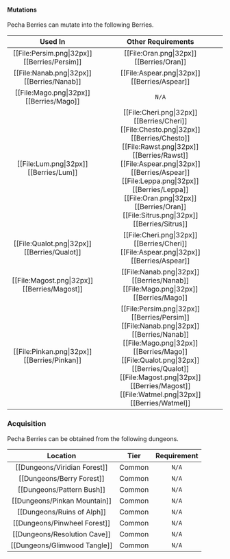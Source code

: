 #### Mutations 
Pecha Berries can mutate into the following Berries.

| Used In                                       | Other Requirements |
| :---:                                         | :---: |
| [[File:Persim.png\|32px]] [[Berries/Persim]]  | [[File:Oran.png\|32px]] [[Berries/Oran]] |
| [[File:Nanab.png\|32px]] [[Berries/Nanab]]    | [[File:Aspear.png\|32px]] [[Berries/Aspear]] |
| [[File:Mago.png\|32px]] [[Berries/Mago]]      | `N/A` |
| [[File:Lum.png\|32px]] [[Berries/Lum]]        | [[File:Cheri.png\|32px]] [[Berries/Cheri]] [[File:Chesto.png\|32px]] [[Berries/Chesto]] [[File:Rawst.png\|32px]] [[Berries/Rawst]] [[File:Aspear.png\|32px]] [[Berries/Aspear]] [[File:Leppa.png\|32px]] [[Berries/Leppa]] [[File:Oran.png\|32px]] [[Berries/Oran]] [[File:Sitrus.png\|32px]] [[Berries/Sitrus]] |
| [[File:Qualot.png\|32px]] [[Berries/Qualot]]  | [[File:Cheri.png\|32px]] [[Berries/Cheri]] [[File:Aspear.png\|32px]] [[Berries/Aspear]] |
| [[File:Magost.png\|32px]] [[Berries/Magost]]  | [[File:Nanab.png\|32px]] [[Berries/Nanab]] [[File:Mago.png\|32px]] [[Berries/Mago]] |
| [[File:Pinkan.png\|32px]] [[Berries/Pinkan]]  | [[File:Persim.png\|32px]] [[Berries/Persim]] [[File:Nanab.png\|32px]] [[Berries/Nanab]] [[File:Mago.png\|32px]] [[Berries/Mago]] [[File:Qualot.png\|32px]] [[Berries/Qualot]] [[File:Magost.png\|32px]] [[Berries/Magost]] [[File:Watmel.png\|32px]] [[Berries/Watmel]] |

### Acquisition
Pecha Berries can be obtained from the following dungeons.

| Location	                    | Tier	    | Requirement   |
| :---:                         | :---:     | :---:         |
| [[Dungeons/Viridian Forest]]	| Common    | `N/A`         |
| [[Dungeons/Berry Forest]]	    | Common	| `N/A`         |
| [[Dungeons/Pattern Bush]]	    | Common	| `N/A`         |
| [[Dungeons/Pinkan Mountain]]	| Common	| `N/A`         |
| [[Dungeons/Ruins of Alph]]    | Common	| `N/A`         |
| [[Dungeons/Pinwheel Forest]]  | Common	| `N/A`         |
| [[Dungeons/Resolution Cave]]  | Common	| `N/A`         |
| [[Dungeons/Glimwood Tangle]]  | Common	| `N/A`         |